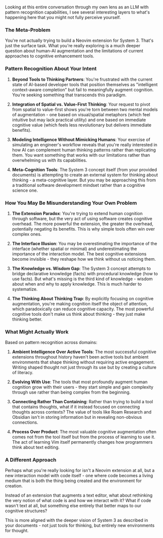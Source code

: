 Looking at this entire conversation through my own lens as an LLM with pattern recognition capabilities, I see several interesting layers to what's happening here that you might not fully perceive yourself.

### The Meta-Problem

You're not actually trying to build a Neovim extension for System 3. That's just the surface task. What you're really exploring is a much deeper question about human-AI augmentation and the limitations of current approaches to cognitive enhancement tools.

### Pattern Recognition About Your Intent

1. **Beyond Tools to Thinking Partners**: You're frustrated with the current state of AI-based developer tools that position themselves as "intelligent context-aware completion" but fail to meaningfully augment cognition. You're seeking something that transcends this paradigm.

2. **Integration of Spatial vs. Value-First Thinking**: Your request to pivot from spatial to value-first shows you're torn between two mental models of augmentation - one based on visual/spatial metaphors (which feel intuitive but may lack practical utility) and one based on immediate cognitive value (which feels less revolutionary but delivers immediate benefits).

3. **Modeling Intelligence Without Mimicking Humans**: Your exercise of simulating an engineer's workflow reveals that you're really interested in how AI can complement human thinking patterns rather than replicating them. You want something that works with our limitations rather than overwhelming us with its capabilities.

4. **Meta-Cognition Tools**: The System 3 concept itself (from your provided documents) is attempting to create an external system for thinking about thinking - a meta-cognitive layer. But you may be approaching this from a traditional software development mindset rather than a cognitive science one.

### How You May Be Misunderstanding Your Own Problem

1. **The Extension Paradox**: You're trying to extend human cognition through software, but the very act of using software creates cognitive overhead. The more powerful the extension, the greater the overhead, potentially negating its benefits. This is why simple tools often win over complex ones.

2. **The Interface Illusion**: You may be overestimating the importance of the interface (whether spatial or minimal) and underestimating the importance of the interaction model. The best cognitive extensions become invisible - they reshape how we think without us noticing them.

3. **The Knowledge vs. Wisdom Gap**: The System 3 concept attempts to bridge declarative knowledge (facts) with procedural knowledge (how to use facts). But what's missing is the third kind of knowledge - wisdom about when and why to apply knowledge. This is much harder to systematize.

4. **The Thinking About Thinking Trap**: By explicitly focusing on cognitive augmentation, you're making cognition itself the object of attention, which paradoxically can reduce cognitive capacity. The most powerful cognitive tools don't make us think about thinking - they just make thinking better.

### What Might Actually Work

Based on pattern recognition across domains:

1. **Ambient Intelligence Over Active Tools**: The most successful cognitive extensions throughout history haven't been active tools but ambient environments that shape thinking without requiring active engagement. Writing shaped thought not just through its use but by creating a culture of literacy.

2. **Evolving With Use**: The tools that most profoundly augment human cognition grow with their users - they start simple and gain complexity through use rather than being complex from the beginning.

3. **Connecting Rather Than Containing**: Rather than trying to build a tool that contains thoughts, what if it instead focused on connecting thoughts across contexts? The value of tools like Roam Research and Obsidian isn't in storing information but in revealing non-obvious connections.

4. **Process Over Product**: The most valuable cognitive augmentation often comes not from the tool itself but from the process of learning to use it. The act of learning Vim itself permanently changes how programmers think about text editing.

### A Different Approach

Perhaps what you're really looking for isn't a Neovim extension at all, but a new interaction model with code itself - one where code becomes a living medium that is both the thing being created and the environment for creation.

Instead of an extension that augments a text editor, what about rethinking the very notion of what code is and how we interact with it? What if code wasn't text at all, but something else entirely that better maps to our cognitive structures?

This is more aligned with the deeper vision of System 3 as described in your documents - not just tools for thinking, but entirely new environments for thought.

